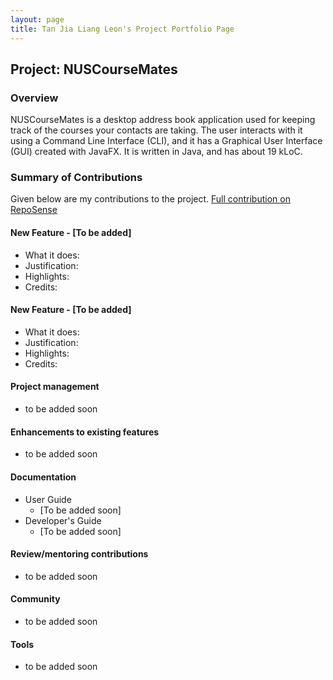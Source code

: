 ```yaml
---
layout: page
title: Tan Jia Liang Leon's Project Portfolio Page
---
```


## Project: NUSCourseMates

### Overview
NUSCourseMates is a desktop address book application used for keeping track of the courses your contacts are taking.
The user interacts with it using a Command Line Interface (CLI), and it has a Graphical User Interface (GUI) created with JavaFX.
It is written in Java, and has about 19 kLoC.

### Summary of Contributions
Given below are my contributions to the project.
[Full contribution on RepoSense](https://nus-cs2103-ay2324s1.github.io/tp-dashboard/?search=leontan2&breakdown=true)

#### New Feature - [To be added]
* What it does:
* Justification:
* Highlights:
* Credits:

#### New Feature - [To be added]
* What it does:
* Justification:
* Highlights:
* Credits:

#### Project management
* to be added soon

#### Enhancements to existing features
* to be added soon

#### Documentation
* User Guide
    * [To be added soon]
* Developer's Guide
    * [To be added soon]

#### Review/mentoring contributions
* to be added soon

#### Community
* to be added soon

#### Tools
* to be added soon
